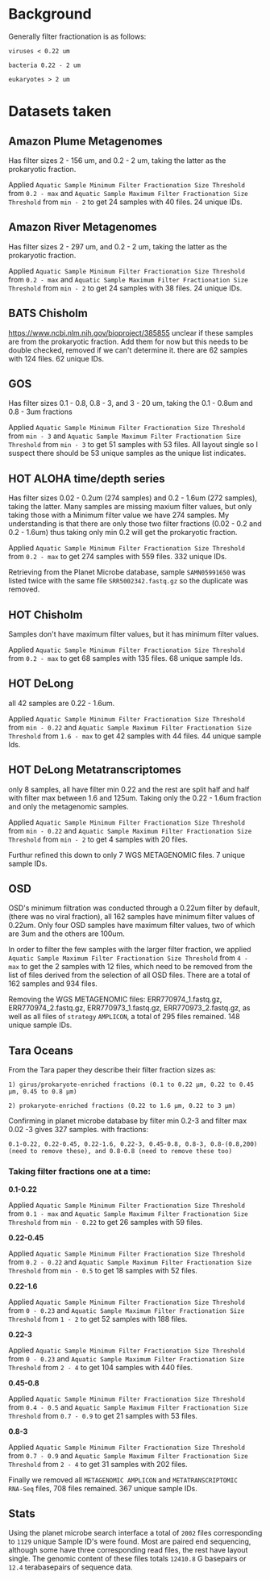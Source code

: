 # Background

Generally filter fractionation is as follows:

```
viruses < 0.22 um

bacteria 0.22 - 2 um

eukaryotes > 2 um
```

# Datasets taken

## Amazon Plume Metagenomes

Has filter sizes 2 - 156 um, and 0.2 - 2 um, taking the latter as the prokaryotic fraction.


Applied `Aquatic Sample Minimum Filter Fractionation Size Threshold ` from `0.2 - max` and `Aquatic Sample Maximum Filter Fractionation Size Threshold` from `min - 2` to get 24 samples with 40 files. 24 unique IDs.

## Amazon River Metagenomes

Has filter sizes 2 - 297 um, and 0.2 - 2 um, taking the latter as the prokaryotic fraction.

Applied `Aquatic Sample Minimum Filter Fractionation Size Threshold ` from `0.2 - max` and `Aquatic Sample Maximum Filter Fractionation Size Threshold` from `min - 2` to get 24 samples with 38 files. 24 unique IDs.


## BATS Chisholm

https://www.ncbi.nlm.nih.gov/bioproject/385855 unclear if these samples are from the prokaryotic fraction. Add them for now but this needs to be double checked, removed if we can't determine it. there are 62 samples with 124 files. 62 unique IDs.

## GOS

Has filter sizes 0.1 - 0.8, 0.8 - 3, and 3 - 20 um, taking the 0.1 - 0.8um and 0.8 - 3um fractions

Applied `Aquatic Sample Minimum Filter Fractionation Size Threshold ` from `min - 3` and `Aquatic Sample Maximum Filter Fractionation Size Threshold` from `min - 3` to get 51 samples with 53 files. All layout single so I suspect there should be 53 unique samples as the unique list indicates.


## HOT ALOHA time/depth series

Has filter sizes 0.02 - 0.2um (274 samples) and 0.2 - 1.6um (272 samples), taking the latter. Many samples are missing maxium filter values, but only taking those with a Minimum filter value we have 274 samples. My understanding is that there are only those two filter fractions (0.02 - 0.2 and 0.2 - 1.6um) thus taking only min 0.2 will get the prokaryotic fraction.

Applied `Aquatic Sample Minimum Filter Fractionation Size Threshold ` from `0.2 - max` to get 274 samples with 559 files. 332 unique IDs.

Retrieving from the Planet Microbe database, sample `SAMN05991650` was listed twice with the same file `SRR5002342.fastq.gz` so the duplicate was removed.


## HOT Chisholm

Samples don't have maximum filter values, but it has minimum filter values.

Applied `Aquatic Sample Minimum Filter Fractionation Size Threshold ` from `0.2 - max` to get 68 samples with 135 files. 68 unique sample Ids.


## HOT DeLong

all 42 samples are 0.22 - 1.6um.

Applied `Aquatic Sample Minimum Filter Fractionation Size Threshold ` from `min - 0.22` and `Aquatic Sample Maximum Filter Fractionation Size Threshold` from `1.6 - max` to get 42 samples with 44 files. 44 unique sample Ids.

## HOT DeLong Metatranscriptomes

only 8 samples, all have filter min 0.22 and the rest are split half and half with filter max between 1.6 and 125um. Taking only the 0.22 - 1.6um fraction and only the metagenomic samples.

Applied `Aquatic Sample Minimum Filter Fractionation Size Threshold ` from `min - 0.22` and `Aquatic Sample Maximum Filter Fractionation Size Threshold` from `min - 2` to get 4 samples with 20 files.

Furthur refined this down to only 7 WGS METAGENOMIC files. 7 unique sample IDs.


## OSD

OSD's minimum filtration was conducted through a 0.22um filter by default, (there was no viral fraction), all 162 samples have minimum filter values of 0.22um. Only four OSD samples have maximum filter values, two of which are 3um and the others are 100um.

In order to filter the few samples with the larger filter fraction, we applied `Aquatic Sample Maximum Filter Fractionation Size Threshold` from `4 - max` to get the 2 samples with 12 files, which need to be removed from the list of files derived from the selection of all OSD files. There are a total of 162 samples and 934 files.

Removing the WGS METAGENOMIC files: ERR770974_1.fastq.gz, ERR770974_2.fastq.gz, ERR770973_1.fastq.gz, ERR770973_2.fastq.gz, as well as all files of `strategy` `AMPLICON`, a total of 295 files remained. 148 unique sample IDs.

## Tara Oceans

From the Tara paper they describe their filter fraction sizes as:

```
1) girus/prokaryote-enriched fractions (0.1 to 0.22 μm, 0.22 to 0.45 μm, 0.45 to 0.8 μm)

2) prokaryote-enriched fractions (0.22 to 1.6 μm, 0.22 to 3 μm)
```

Confirming in planet microbe database by filter min 0.2-3 and filter max 0.02 -3 gives 327 samples. with fractions:

```
0.1-0.22, 0.22-0.45, 0.22-1.6, 0.22-3, 0.45-0.8, 0.8-3, 0.8-(0.8,200) (need to remove these), and 0.8-0.8 (need to remove these too)
```

### Taking filter fractions one at a time:

**0.1-0.22**

Applied `Aquatic Sample Minimum Filter Fractionation Size Threshold ` from `0.1 - max` and `Aquatic Sample Maximum Filter Fractionation Size Threshold` from `min - 0.22` to get 26 samples with 59 files.

**0.22-0.45**

Applied `Aquatic Sample Minimum Filter Fractionation Size Threshold ` from `0.2 - 0.22` and `Aquatic Sample Maximum Filter Fractionation Size Threshold` from `min - 0.5` to get 18 samples with 52 files.

**0.22-1.6**

Applied `Aquatic Sample Minimum Filter Fractionation Size Threshold ` from `0 - 0.23` and `Aquatic Sample Maximum Filter Fractionation Size Threshold` from `1 - 2` to get 52 samples with 188 files.

**0.22-3**

Applied `Aquatic Sample Minimum Filter Fractionation Size Threshold ` from `0 - 0.23` and `Aquatic Sample Maximum Filter Fractionation Size Threshold` from `2 - 4` to get 104 samples with 440 files.

**0.45-0.8**

Applied `Aquatic Sample Minimum Filter Fractionation Size Threshold ` from `0.4 - 0.5` and `Aquatic Sample Maximum Filter Fractionation Size Threshold` from `0.7 - 0.9` to get 21 samples with 53 files.

**0.8-3**

Applied `Aquatic Sample Minimum Filter Fractionation Size Threshold ` from `0.7 - 0.9` and `Aquatic Sample Maximum Filter Fractionation Size Threshold` from `2 - 4` to get 31 samples with 202 files.

Finally we removed all `METAGENOMIC	AMPLICON` and `METATRANSCRIPTOMIC	RNA-Seq` files, 708 files remained. 367 unique sample IDs.

## Stats

Using the planet microbe search interface a total of `2002` files corresponding to `1129` unique Sample ID's were found. Most are paired end sequencing, although some have three corresponding read files, the rest have layout single. The genomic content of these files totals `12410.8` G basepairs or `12.4` terabasepairs of sequence data.
